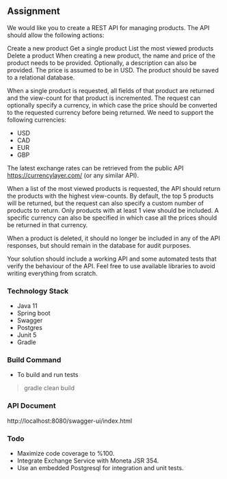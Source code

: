 ## Assignment
We would like you to create a REST API for managing products. The API should allow the following actions:

Create a new product
Get a single product
List the most viewed products
Delete a product
When creating a new product, the name and price of the product needs to be provided. Optionally, a description can also be provided. The price is assumed to be in USD. The product should be saved to a relational database.



When a single product is requested, all fields of that product are returned and the view-count for that product is incremented. The request can optionally specify a currency, in which case the price should be converted to the requested currency before being returned. We need to support the following currencies:

- USD
- CAD
- EUR
- GBP


The latest exchange rates can be retrieved from the public API https://currencylayer.com/ (or any similar API).



When a list of the most viewed products is requested, the API should return the products with the highest view-counts. By default, the top 5 products will be returned, but the request can also specify a custom number of products to return. Only products with at least 1 view should be included. A specific currency can also be specified in which case all the prices should be returned in that currency.



When a product is deleted, it should no longer be included in any of the API responses, but should remain in the database for audit purposes.



Your solution should include a working API and some automated tests that verify the behaviour of the API. Feel free to use available libraries to avoid writing everything from scratch.



### Technology Stack
- Java 11
- Spring boot
- Swagger
- Postgres
- Junit 5
- Gradle

### Build Command
- To build and run tests
> gradle clean build

### API Document
http://localhost:8080/swagger-ui/index.html

### Todo
- Maximize code coverage to %100.
- Integrate Exchange Service with Moneta JSR 354.
- Use an embedded Postgresql for integration and unit tests.
